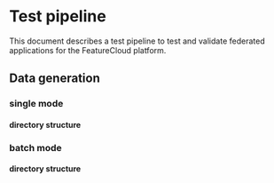 # Test pipeline

This document describes a test pipeline to test and validate federated applications for the FeatureCloud platform. 

## Data generation

### single mode
#### directory structure

### batch mode
#### directory structure


